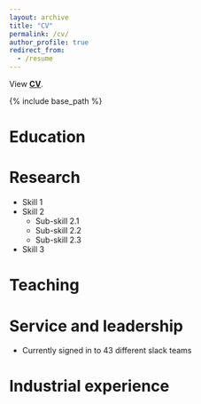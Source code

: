 ```yaml
---
layout: archive
title: "CV"
permalink: /cv/
author_profile: true
redirect_from:
  - /resume
---
```

View **[CV](https://www.dropbox.com/scl/fi/qijnx8gppf8potsj0bdlx/cv.pdf?rlkey=424j0xubetuhuwn012fmc4hv2&st=tz7lhm3o&dl=0)**.

{% include base_path %}

Education
======



  
Research
======
* Skill 1
* Skill 2
  * Sub-skill 2.1
  * Sub-skill 2.2
  * Sub-skill 2.3
* Skill 3


Teaching
======

Service and leadership
======
* Currently signed in to 43 different slack teams

Industrial experience
======


